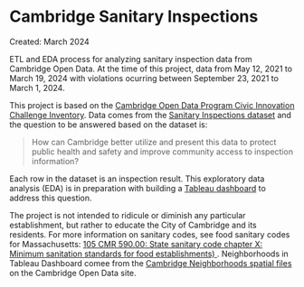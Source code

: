 # Cambridge Sanitary Inspections
Created: March 2024

ETL and EDA process for analyzing sanitary inspection data from Cambridge Open Data. At the time of this project, data from May 12, 2021 to March 19, 2024 with violations ocurring between September 23, 2021 to March 1, 2024.

This project is based on the [Cambridge Open Data Program Civic Innovation Challenge Inventory](https://data.cambridgema.gov/General-Government/Civic-Innovation-Challenge-Inventory/x96z-hdnh/about_data). Data comes from the [Sanitary Inspections dataset](https://data.cambridgema.gov/Inspectional-Services/Sanitary-Inspections/ryb9-qzmw/about_data) and the question to be answered based on the dataset is: 

<blockquote>
How can Cambridge better utilize and present this data to protect public health and safety and improve community access to inspection information?
</blockquote>

Each row in the dataset is an inspection result. This exploratory data analysis (EDA) is in preparation with building a [Tableau dashboard]([https://public.tableau.com/shared/TXZW9RWPZ?:display_count=n&:origin=viz_share_link](https://public.tableau.com/views/CambridgeSanitaryInspections2021-2024/CambridgeSanitaryInspections2021-2024?:language=en-US&publish=yes&:sid=&:display_count=n&:origin=viz_share_link)) to address this question. 

The project is not intended to ridicule or diminish any particular establishment, but rather to educate the City of Cambridge and its residents. For more information on sanitary codes, see food sanitary codes for Massachusetts: [105 CMR 590.00: State sanitary code chapter X: Minimum sanitation standards for food establishments)
](https://www.mass.gov/doc/merged-food-code-111618/download). Neighborhoods in Tableau Dashboard comee from the [Cambridge Neighborhoods spatial files](https://data.cambridgema.gov/Geographic-Information-GIS-/Cambridge-Neighborhood-Polygons/k3pi-9823/about_data) on the Cambridge Open Data site.
